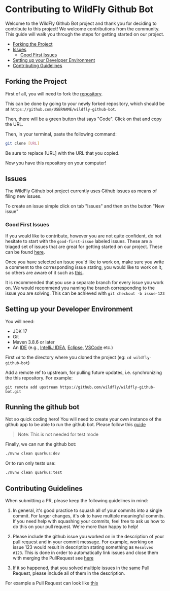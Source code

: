 Contributing to WildFly Github Bot
==================================

Welcome to the WildFly Github Bot project and thank you for deciding to contribute to this project! We welcome contributions from the community. This guide will walk you through the steps for getting started on our project.

- [Forking the Project](#forking-the-project)
- [Issues](#issues)
    - [Good First Issues](#good-first-issues)
- [Setting up your Developer Environment](#setting-up-your-developer-environment)
- [Contributing Guidelines](#contributing-guidelines)


## Forking the Project
First of all, you will need to fork the [repository](https://github.com/wildfly/wildfly-github-bot).

This can be done by going to your newly forked repository, which should be at `https://github.com/USERNAME/wildfly-github-bot`.

Then, there will be a green button that says "Code". Click on that and copy the URL.

Then, in your terminal, paste the following command:
```bash
git clone [URL]
```
Be sure to replace [URL] with the URL that you copied.

Now you have this repository on your computer!

## Issues
The WildFly Github bot project currently uses Github issues as means of filing new issues.

To create an issue simple click on tab "Issues" and then on the button "New issue"

### Good First Issues
If you would like to contribute, however you are not quite confident, do not hesitate to start with the `good-first-issue` labeled issues. These are a triaged set of issues that are great for getting started on our project. These can be found [here](https://github.com/wildfly/wildfly-github-bot/labels/good%20first%20issue).

Once you have selected an issue you'd like to work on, make sure you write a comment to the corresponding issue stating, you would like to work on it, so others are aware of it such as [this](https://github.com/wildfly/wildfly-github-bot/issues/44).

It is recommended that you use a separate branch for every issue you work on. We would recommend you naming the branch corresponding to the issue you are solving. This can be achieved with `git checkout -b issue-123`

## Setting up your Developer Environment
You will need:

* JDK 17
* Git
* Maven 3.8.6 or later
* An [IDE](https://en.wikipedia.org/wiki/Comparison_of_integrated_development_environments#Java)
  (e.g., [IntelliJ IDEA](https://www.jetbrains.com/idea/download/), [Eclipse](https://www.eclipse.org/downloads/), [VSCode](https://code.visualstudio.com/download) etc.)

First `cd` to the directory where you cloned the project (eg: `cd wildfly-github-bot`)

Add a remote ref to upstream, for pulling future updates, i.e. synchronizing the this repository.
For example:

```
git remote add upstream https://github.com/wildfly/wildfly-github-bot.git
```

## Running the github bot
Not so quick coding hero! You will need to create your own instance of the github app to be able to run the github bot. Please follow this [guide](README.md)
> Note: This is not needed for test mode

Finally, we can run the github bot:
```bash
./mvnw clean quarkus:dev
```

Or to run only tests use:

```bash
./mvnw clean quarkus:test
```

## Contributing Guidelines

When submitting a PR, please keep the following guidelines in mind:

1. In general, it's good practice to squash all of your commits into a single commit. For larger changes, it's ok to have multiple meaningful commits. If you need help with squashing your commits, feel free to ask us how to do this on your pull request. We're more than happy to help!

2. Please include the github issue you worked on in the description of your pull request and in your commit message. For example, working on issue 123 would result in description stating something as `Resolves #123`. This is done in order to automatically link issues and close them with merging the PullRequest see [here](https://docs.github.com/en/issues/tracking-your-work-with-issues/linking-a-pull-request-to-an-issue#linking-a-pull-request-to-an-issue-using-a-keyword)

3. If it so happened, that you solved multiple issues in the same Pull Request, please include all of them in the description.

For example a Pull Request can look like [this](https://github.com/wildfly/wildfly-github-bot/pull/147)